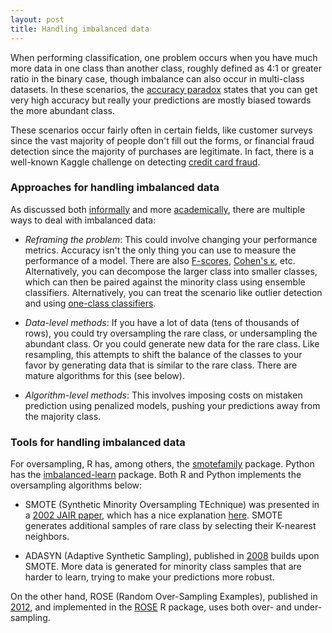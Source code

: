```yaml
---
layout: post
title: Handling imbalanced data
---
```


When performing classification, one problem occurs when you have much more data in one class than another class, roughly defined as 4:1 or greater ratio in the binary case, though imbalance can also occur in multi-class datasets. In these scenarios, the [accuracy paradox](https://en.wikipedia.org/wiki/Accuracy_paradox) states that you can get very high accuracy but really your predictions are mostly biased towards the more abundant class. 

These scenarios occur fairly often in certain fields, like customer surveys since the vast majority of people don't fill out the forms, or financial fraud detection since the majority of purchases are legitimate. In fact, there is a well-known Kaggle challenge on detecting [credit card fraud](https://www.kaggle.com/mlg-ulb/creditcardfraud).

### Approaches for handling imbalanced data

As discussed both [informally](https://machinelearningmastery.com/tactics-to-combat-imbalanced-classes-in-your-machine-learning-dataset/) and more [academically](https://link.springer.com/article/10.1007/s13748-016-0094-0), there are multiple ways to deal with imbalanced data:

- *Reframing the problem*: This could involve changing your performance metrics. Accuracy isn't the only thing you can use to measure the performance of a model. There are also [F-scores](https://en.wikipedia.org/wiki/F1_score), [Cohen's &kappa;](https://en.wikipedia.org/wiki/Cohen%27s_kappa), etc. Alternatively, you can decompose the larger class into smaller classes, which can then be paired against the minority class using ensemble classifiers. Alternatively, you can treat the scenario like outlier detection and using [one-class classifiers](https://en.wikipedia.org/wiki/One-class_classification). 

- *Data-level methods*: If you have a lot of data (tens of thousands of rows), you could try oversampling the rare class, or undersampling the abundant class. Or you could generate new data for the rare class. Like resampling, this attempts to shift the balance of the classes to your favor by generating data that is similar to the rare class. There are mature algorithms for this (see below).

- *Algorithm-level methods*: This involves imposing costs on mistaken prediction using penalized models, pushing your predictions away from the majority class.


### Tools for handling imbalanced data

For oversampling, R has, among others, the [smotefamily](https://cran.r-project.org/web/packages/smotefamily/index.html) package. Python has the [imbalanced-learn](https://pypi.org/project/imbalanced-learn/) package. Both R and Python implements the oversampling algorithms below:

- SMOTE (Synthetic Minority Oversampling TEchnique) was presented in a [2002 JAIR paper](https://www.jair.org/index.php/jair/article/view/10302), which has a nice explanation [here](http://rikunert.com/SMOTE_explained). SMOTE generates additional samples of rare class by selecting their K-nearest neighbors.

- ADASYN (Adaptive Synthetic Sampling), published in [2008](https://sci2s.ugr.es/keel/pdf/algorithm/congreso/2008-He-ieee.pdf) builds upon SMOTE. More data is generated for minority class samples that are harder to learn, trying to make your predictions more robust.   

On the other hand, ROSE (Random Over-Sampling Examples), published in [2012](https://link.springer.com/article/10.1007/s10618-012-0295-5), and implemented in the [ROSE](https://cran.r-project.org/web/packages/ROSE/) R package, uses both over- and under-sampling.